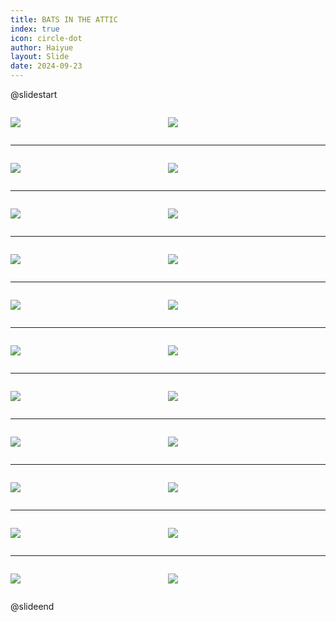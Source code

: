 ```yaml
---
title: BATS IN THE ATTIC
index: true
icon: circle-dot
author: Haiyue
layout: Slide
date: 2024-09-23
---
```

 
@slidestart

<div style="display:flex">
<div style="flex:1">

![](https://raw.githubusercontent.com/yclord/reading/refs/heads/master/english/Level-T/BATS%20IN%20THE%20ATTIC/001.webp)
</div>
<div style="flex:1">

![](https://raw.githubusercontent.com/yclord/reading/refs/heads/master/english/Level-T/BATS%20IN%20THE%20ATTIC/002.webp)
</div>
</div>

---

<div style="display:flex">
<div style="flex:1">

![](https://raw.githubusercontent.com/yclord/reading/refs/heads/master/english/Level-T/BATS%20IN%20THE%20ATTIC/003.webp)
</div>
<div style="flex:1">

![](https://raw.githubusercontent.com/yclord/reading/refs/heads/master/english/Level-T/BATS%20IN%20THE%20ATTIC/004.webp)
</div>
</div>

---

<div style="display:flex">
<div style="flex:1">

![](https://raw.githubusercontent.com/yclord/reading/refs/heads/master/english/Level-T/BATS%20IN%20THE%20ATTIC/005.webp)
</div>
<div style="flex:1">

![](https://raw.githubusercontent.com/yclord/reading/refs/heads/master/english/Level-T/BATS%20IN%20THE%20ATTIC/006.webp)
</div>
</div>

---

<div style="display:flex">
<div style="flex:1">

![](https://raw.githubusercontent.com/yclord/reading/refs/heads/master/english/Level-T/BATS%20IN%20THE%20ATTIC/007.webp)
</div>
<div style="flex:1">

![](https://raw.githubusercontent.com/yclord/reading/refs/heads/master/english/Level-T/BATS%20IN%20THE%20ATTIC/008.webp)
</div>
</div>

---

<div style="display:flex">
<div style="flex:1">

![](https://raw.githubusercontent.com/yclord/reading/refs/heads/master/english/Level-T/BATS%20IN%20THE%20ATTIC/009.webp)
</div>
<div style="flex:1">

![](https://raw.githubusercontent.com/yclord/reading/refs/heads/master/english/Level-T/BATS%20IN%20THE%20ATTIC/010.webp)
</div>
</div>

---

<div style="display:flex">
<div style="flex:1">

![](https://raw.githubusercontent.com/yclord/reading/refs/heads/master/english/Level-T/BATS%20IN%20THE%20ATTIC/011.webp)
</div>
<div style="flex:1">

![](https://raw.githubusercontent.com/yclord/reading/refs/heads/master/english/Level-T/BATS%20IN%20THE%20ATTIC/012.webp)
</div>
</div>

---

<div style="display:flex">
<div style="flex:1">

![](https://raw.githubusercontent.com/yclord/reading/refs/heads/master/english/Level-T/BATS%20IN%20THE%20ATTIC/013.webp)
</div>
<div style="flex:1">

![](https://raw.githubusercontent.com/yclord/reading/refs/heads/master/english/Level-T/BATS%20IN%20THE%20ATTIC/014.webp)
</div>
</div>

---

<div style="display:flex">
<div style="flex:1">

![](https://raw.githubusercontent.com/yclord/reading/refs/heads/master/english/Level-T/BATS%20IN%20THE%20ATTIC/015.webp)
</div>
<div style="flex:1">

![](https://raw.githubusercontent.com/yclord/reading/refs/heads/master/english/Level-T/BATS%20IN%20THE%20ATTIC/016.webp)
</div>
</div>

---

<div style="display:flex">
<div style="flex:1">

![](https://raw.githubusercontent.com/yclord/reading/refs/heads/master/english/Level-T/BATS%20IN%20THE%20ATTIC/017.webp)
</div>
<div style="flex:1">

![](https://raw.githubusercontent.com/yclord/reading/refs/heads/master/english/Level-T/BATS%20IN%20THE%20ATTIC/018.webp)
</div>
</div>

---

<div style="display:flex">
<div style="flex:1">

![](https://raw.githubusercontent.com/yclord/reading/refs/heads/master/english/Level-T/BATS%20IN%20THE%20ATTIC/019.webp)
</div>
<div style="flex:1">

![](https://raw.githubusercontent.com/yclord/reading/refs/heads/master/english/Level-T/BATS%20IN%20THE%20ATTIC/020.webp)
</div>
</div>

---

<div style="display:flex">
<div style="flex:1">

![](https://raw.githubusercontent.com/yclord/reading/refs/heads/master/english/Level-T/BATS%20IN%20THE%20ATTIC/021.webp)
</div>
<div style="flex:1">

![](https://raw.githubusercontent.com/yclord/reading/refs/heads/master/english/Level-T/BATS%20IN%20THE%20ATTIC/022.webp)
</div>
</div>

@slideend